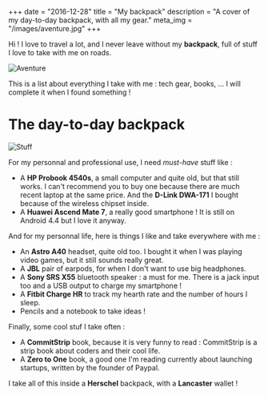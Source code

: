 +++
date = "2016-12-28"
title = "My backpack"
description = "A cover of my day-to-day backpack, with all my gear."
meta_img = "/images/aventure.jpg"
+++

Hi ! I love to travel a lot, and I never leave without my **backpack**, full of stuff I love to take with me on roads.

![Aventure](/images/aventure.jpg)

This is a list about everything I take with me : tech gear, books, ... I will complete it when I found something !

# The day-to-day backpack

![Stuff](/images/stuff.png)

For my personnal and professional use, I need _must-have_ stuff like :

* A **HP Probook 4540s**, a small computer and quite old, but that still works. I can't recommend you to buy one because there are much recent laptop at the same price. And the **D-Link DWA-171** I bought because of the wireless chipset inside.
* A **Huawei Ascend Mate 7**, a really good smartphone ! It is still on Android 4.4 but I love it anyway.

And for my personnal life, here is things I like and take everywhere with me :

* An **Astro A40** headset, quite old too. I bought it when I was playing video games, but it still sounds really great.
* A **JBL** pair of earpods, for when I don't want to use big headphones.
* A **Sony SRS X55** bluetooth speaker : a must for me. There is a jack input too and a USB output to charge my smartphone !
* A **Fitbit Charge HR** to track my hearth rate and the number of hours I sleep.
* Pencils and a notebook to take ideas !

Finally, some cool stuf I take often :

* A **CommitStrip** book, because it is very funny to read : CommitStrip is a strip book about coders and their cool life.
* A **Zero to One** book, a good one I'm reading currently about launching startups, written by the founder of Paypal.

I take all of this inside a **Herschel** backpack, with a **Lancaster** wallet !